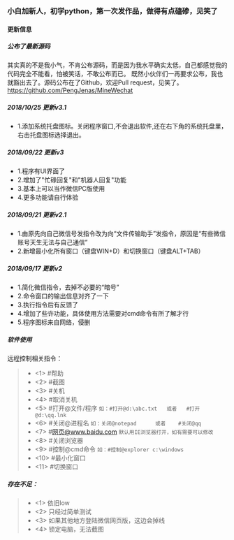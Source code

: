 ### 小白加新人，初学python，第一次发作品，做得有点磕碜，见笑了

#### 更新信息

##### 公布了最新源码
其实真的不是我小气，不肯公布源码，而是因为我水平确实太低，自己都感觉我的代码完全不能看，怕被笑话，不敢公布而已。
既然小伙伴们一再要求公布，我也就豁出去了。源码公布在了Github，欢迎Pull request，见笑了。
https://github.com/PengJenas/MineWechat

##### 2018/10/25  更新v3.1
- 1.添加系统托盘图标。关闭程序窗口,不会退出软件,还在右下角的系统托盘里，右击托盘图标选择退出。


##### 2018/09/22  更新v3
- 1.程序有UI界面了
- 2.增加了"忙碌回复"和"机器人回复"功能
- 3.基本上可以当作微信PC版使用
- 4.更多功能请自行体验

##### 2018/09/21  更新v2.1
- 1.由原先向自己微信号发指令改为向“文件传输助手”发指令，原因是“有些微信账号天生无法与自己通信”
- 2.新增最小化所有窗口（键盘WIN+D）和切换窗口（键盘ALT+TAB）

##### 2018/09/17  更新v2
- 1.简化微信指令，去掉不必要的“暗号”
- 2.命令窗口的输出信息对齐了一下
- 3.执行指令后有反馈了
- 4.增加了些许功能，具体使用方法需要对cmd命令有所了解才行
- 5.程序图标来自网络，侵删

##### 软件使用
远程控制相关指令：
> * <1> #帮助
> * <2> #截图
> * <3> #关机
> * <4> #取消关机
> * <5> #打开@文件/程序                `如：#打开@d:\abc.txt   或者   #打开@d:\qq.lnk`
> * <6> #关闭@进程名                   `如：关闭@notepad      或者    #关闭@qq`
> * <7> #网页@www.baidu.com           `默认用IE浏览器打开，如有需要可以修改`
> * <8> #关闭浏览器
> * <9> #控制@cmd命令                  `如：#控制@explorer c:\windows`   
> * <10> #最小化窗口
> * <11> #切换窗口

##### 存在不足：
> * <1> 依旧low
> * <2> 只经过简单测试
> * <3> 如果其他地方登陆微信网页版，这边会掉线
> * <4> 锁定电脑，无法截图


    
    
      

